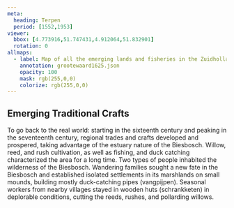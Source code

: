 ```yaml
---
meta:
  heading: Terpen
  period: [1552,1953]
viewer:
  bbox: [4.773916,51.747431,4.912064,51.832901]
  rotation: 0
allmaps:
  - label: Map of all the emerging lands and fisheries in the Zuidhollandschen Waard (1625), 1747. 2650 x 1600 mm. J. Kleijn. Regionaal Archief Dordrecht. 
    annotation: grootewaard1625.json
    opacity: 100
    mask: rgb(255,0,0)
    colorize: rgb(255,0,0)
---
```


## Emerging Traditional Crafts

To go back to the real world: starting in the sixteenth century and peaking in the seventeenth century, regional trades and crafts developed and prospered, taking advantage of the estuary nature of the Biesbosch. Willow, reed, and rush cultivation, as well as fishing, and duck catching characterized the area for a long time. Two types of people inhabited the wilderness of the Biesbosch. Wandering families sought a new fate in the Biesbosch and established isolated settlements in its marshlands on small mounds, building mostly duck-catching pipes (vangpijpen). Seasonal workers from nearby villages stayed in wooden huts (schrankketen) in deplorable conditions, cutting the reeds, rushes, and pollarding willows.  
